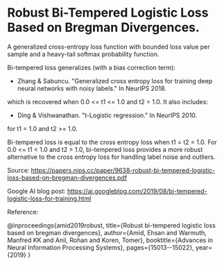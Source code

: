 # Robust Bi-Tempered Logistic Loss Based on Bregman Divergences.

A generalized cross-entropy loss function with bounded loss value per sample and a heavy-tail softmax probability function.

Bi-tempered loss generalizes (with a bias correction term):

- Zhang & Sabuncu. "Generalized cross entropy loss for training deep neural networks with noisy labels." In NeurIPS 2018.

which is recovered when 0.0 <= t1 <= 1.0 and t2 = 1.0. It also includes:

- Ding & Vishwanathan. "t-Logistic regression." In NeurIPS 2010.

for t1 = 1.0 and t2 >= 1.0.

Bi-tempered loss is equal to the cross entropy loss when t1 = t2 = 1.0. For 0.0 <= t1 < 1.0 and t2 > 1.0, bi-tempered loss provides a more robust alternative to the cross entropy loss for handling label noise and outliers.




Source: https://papers.nips.cc/paper/9638-robust-bi-tempered-logistic-loss-based-on-bregman-divergences.pdf

Google AI blog post: https://ai.googleblog.com/2019/08/bi-tempered-logistic-loss-for-training.html


Reference:

@inproceedings{amid2019robust,
  title={Robust bi-tempered logistic loss based on bregman divergences},
  author={Amid, Ehsan and Warmuth, Manfred KK and Anil, Rohan and Koren, Tomer},
  booktitle={Advances in Neural Information Processing Systems},
  pages={15013--15022},
  year={2019}
}
